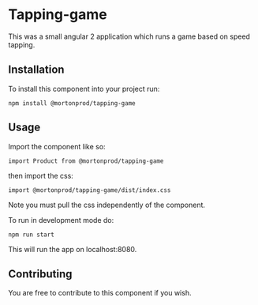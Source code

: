 # Tapping-game

This was a small angular 2 application which runs a game based on speed tapping.

## Installation
To install this component into your project run:

`npm install @mortonprod/tapping-game`


## Usage

Import the component like so:

`
import Product from @mortonprod/tapping-game
`


then import the css:


`
import @mortonprod/tapping-game/dist/index.css
` 

Note you must pull the css independently of the component. 


To run in development mode do:

`
npm run start
`

This will run the app on localhost:8080.

## Contributing

You are free to contribute to this component if you wish.
